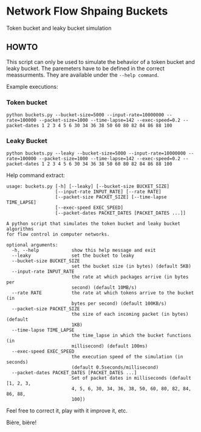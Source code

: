 # Network Flow Shpaing Buckets
Token bucket and leaky bucket simulation


## HOWTO

This script can only be used to simulate the behavior of a token bucket and leaky bucket. The paremeters have to be defined in the correct meassurments. They are available under the `--help command`.

Example executions:

### Token bucket

```{r}
python buckets.py --bucket-size=5000 --input-rate=10000000 --rate=100000 --packet-size=1000 --time-lapse=142 --exec-speed=0.2 --packet-dates 1 2 3 4 5 6 30 34 36 38 50 60 80 82 84 86 88 100

```

### Leaky Bucket

```{r}
python buckets.py --leaky --bucket-size=5000 --input-rate=10000000 --rate=100000 --packet-size=1000 --time-lapse=142 --exec-speed=0.2 --packet-dates 1 2 3 4 5 6 30 34 36 38 50 60 80 82 84 86 88 100

```

Help command extract:

```{r}
usage: buckets.py [-h] [--leaky] [--bucket-size BUCKET_SIZE]
                  [--input-rate INPUT_RATE] [--rate RATE]
                  [--packet-size PACKET_SIZE] [--time-lapse TIME_LAPSE]
                  [--exec-speed EXEC_SPEED]
                  [--packet-dates PACKET_DATES [PACKET_DATES ...]]

A python script that simulates the token bucket and leaky bucket algorithms
for flow control in computer networks.

optional arguments:
  -h, --help            show this help message and exit
  --leaky               set the bucket to leaky
  --bucket-size BUCKET_SIZE
                        set the bucket size (in bytes) (default 5KB)
  --input-rate INPUT_RATE
                        the rate at which packages arrive (in bytes per
                        second) (default 10MB/s)
  --rate RATE           the rate at which tokens arrive to the bucket (in
                        bytes per second) (default 100KB/s)
  --packet-size PACKET_SIZE
                        the size of each incoming packet (in bytes) (default
                        1KB)
  --time-lapse TIME_LAPSE
                        the time_lapse in which the bucket functions (in
                        millisecond) (default 100ms)
  --exec-speed EXEC_SPEED
                        the execution speed of the simulation (in seconds)
                        (default 0.5seconds/millisecond)
  --packet-dates PACKET_DATES [PACKET_DATES ...]
                        Set of packet dates in milliseconds (default [1, 2, 3,
                        4, 5, 6, 30, 34, 36, 38, 50, 60, 80, 82, 84, 86, 88,
                        100])

```

Feel free to correct it, play with it improve it, etc.

Bière, bière!
